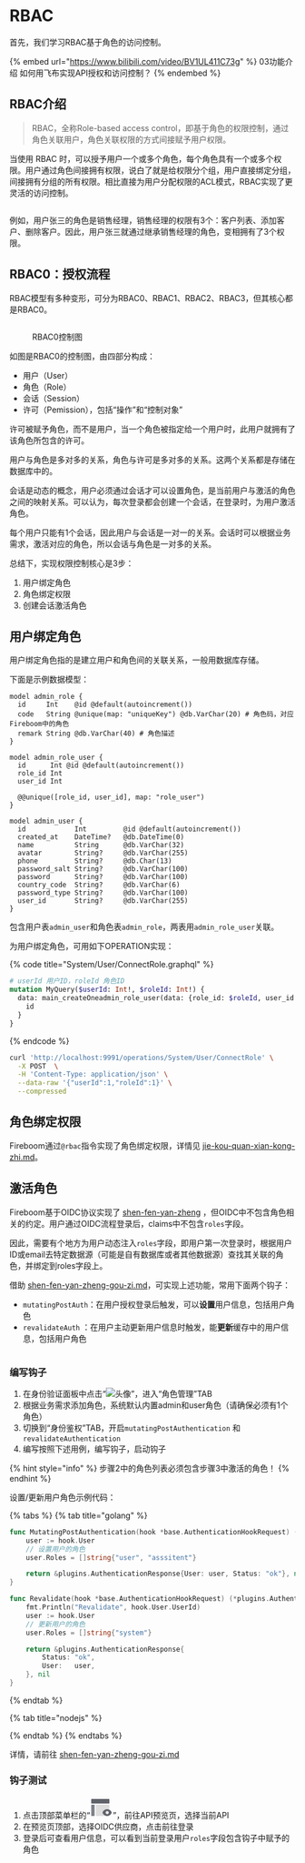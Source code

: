 # RBAC

首先，我们学习RBAC基于角色的访问控制。

{% embed url="https://www.bilibili.com/video/BV1UL411C73g" %}
03功能介绍 如何用飞布实现API授权和访问控制？
{% endembed %}

## RBAC介绍

> RBAC，全称Role-based access control，即基于角色的权限控制，通过角色关联用户，角色关联权限的方式间接赋予用户权限。

当使用 RBAC 时，可以授予用户一个或多个角色，每个角色具有一个或多个权限。用户通过角色间接拥有权限，说白了就是给权限分个组，用户直接绑定分组，间接拥有分组的所有权限。相比直接为用户分配权限的ACL模式，RBAC实现了更灵活的访问控制。

<figure><img src="../../../.gitbook/assets/image (1) (1).png" alt=""><figcaption></figcaption></figure>

例如，用户张三的角色是销售经理，销售经理的权限有3个：客户列表、添加客户、删除客户。因此，用户张三就通过继承销售经理的角色，变相拥有了3个权限。

## RBAC0：授权流程

RBAC模型有多种变形，可分为RBAC0、RBAC1、RBAC2、RBAC3，但其核心都是RBAC0。

<figure><img src="../../../.gitbook/assets/image (1) (1) (1).png" alt=""><figcaption><p>RBAC0控制图</p></figcaption></figure>

如图是RBAC0的控制图，由四部分构成：

* 用户（User）&#x20;
* 角色（Role）
* 会话（Session）&#x20;
* 许可（Pemission），包括“操作”和“控制对象”

许可被赋予角色，而不是用户，当一个角色被指定给一个用户时，此用户就拥有了该角色所包含的许可。

用户与角色是多对多的关系，角色与许可是多对多的关系。这两个关系都是存储在数据库中的。

会话是动态的概念，用户必须通过会话才可以设置角色，是当前用户与激活的角色之间的映射关系。可以认为，每次登录都会创建一个会话，在登录时，为用户激活角色。

每个用户只能有1个会话，因此用户与会话是一对一的关系。会话时可以根据业务需求，激活对应的角色，所以会话与角色是一对多的关系。

总结下，实现权限控制核心是3步：

1. 用户绑定角色
2. 角色绑定权限
3. 创建会话激活角色

## 用户绑定角色

用户绑定角色指的是建立用户和角色间的关联关系，一般用数据库存储。

下面是示例数据模型：

```prisma
model admin_role {
  id     Int    @id @default(autoincrement())
  code   String @unique(map: "uniqueKey") @db.VarChar(20) # 角色码，对应Fireboom中的角色
  remark String @db.VarChar(40) # 角色描述
}

model admin_role_user {
  id      Int @id @default(autoincrement())
  role_id Int
  user_id Int

  @@unique([role_id, user_id], map: "role_user")
}

model admin_user {
  id            Int         @id @default(autoincrement())
  created_at    DateTime?   @db.DateTime(0)
  name          String      @db.VarChar(32)
  avatar        String?     @db.VarChar(255)
  phone         String?     @db.Char(13)
  password_salt String?     @db.VarChar(100)
  password      String?     @db.VarChar(100)
  country_code  String?     @db.VarChar(6)
  password_type String?     @db.VarChar(100)
  user_id       String?     @db.VarChar(255)
}
```

包含用户表`admin_user`和角色表`admin_role`，两表用`admin_role_user`关联。

为用户绑定角色，可用如下OPERATION实现：

{% code title="System/User/ConnectRole.graphql" %}
```graphql
# userId 用户ID，roleId 角色ID
mutation MyQuery($userId: Int!, $roleId: Int!) {
  data: main_createOneadmin_role_user(data: {role_id: $roleId, user_id: $userId}) {
    id
  }
}
```
{% endcode %}

```bash
curl 'http://localhost:9991/operations/System/User/ConnectRole' \
  -X POST  \
  -H 'Content-Type: application/json' \
  --data-raw '{"userId":1,"roleId":1}' \
  --compressed
```

## 角色绑定权限

Fireboom通过`@rbac`指令实现了角色绑定权限，详情见 [jie-kou-quan-xian-kong-zhi.md](../jie-kou-quan-xian-kong-zhi.md "mention")。



## 激活角色

Fireboom基于OIDC协议实现了 [shen-fen-yan-zheng](../../shen-fen-yan-zheng/ "mention") ，但OIDC中不包含角色相关的约定。用户通过OIDC流程登录后，claims中不包含`roles`字段。

因此，需要有个地方为用户动态注入`roles`字段，即用户第一次登录时，根据用户ID或email去特定数据源（可能是自有数据库或者其他数据源）查找其关联的角色，并绑定到roles字段上。

借助 [shen-fen-yan-zheng-gou-zi.md](../../../jin-jie-gou-zi-ji-zhi/shen-fen-yan-zheng-gou-zi.md "mention")，可实现上述功能，常用下面两个钩子：

* `mutatingPostAuth`：在用户授权登录后触发，可以**设置**用户信息，包括用户角色
* `revalidateAuth` ：在用户主动更新用户信息时触发，能**更新**缓存中的用户信息，包括用户角色

<figure><img src="../../../.gitbook/assets/image (56).png" alt=""><figcaption></figcaption></figure>

### 编写钩子

1. 在身份验证面板中点击“<img src="http://localhost:9123/assets/workbench/panel-role.png" alt="头像" data-size="line">”，进入“角色管理”TAB
2. 根据业务需求添加角色，系统默认内置admin和user角色（请确保必须有1个角色）
3. 切换到“身份鉴权”TAB，开启`mutatingPostAuthentication` 和 `revalidateAuthentication`&#x20;
4. 编写按照下述用例，编写钩子，启动钩子

{% hint style="info" %}
步骤2中的角色列表必须包含步骤3中激活的角色！
{% endhint %}

设置/更新用户角色示例代码：

{% tabs %}
{% tab title="golang" %}
```go
func MutatingPostAuthentication(hook *base.AuthenticationHookRequest) (*plugins.AuthenticationResponse, error) {
	user := hook.User
	// 设置用户的角色
	user.Roles = []string{"user", "asssitent"}

	return &plugins.AuthenticationResponse{User: user, Status: "ok"}, nil
}
```

```go
func Revalidate(hook *base.AuthenticationHookRequest) (*plugins.AuthenticationResponse, error) {
	fmt.Println("Revalidate", hook.User.UserId)
	user := hook.User
	// 更新用户的角色
	user.Roles = []string{"system"}

	return &plugins.AuthenticationResponse{
		Status: "ok",
		User:   user,
	}, nil
}
```
{% endtab %}

{% tab title="nodejs" %}

{% endtab %}
{% endtabs %}

详情，请前往 [shen-fen-yan-zheng-gou-zi.md](../../../jin-jie-gou-zi-ji-zhi/shen-fen-yan-zheng-gou-zi.md "mention")

### 钩子测试

1. 点击顶部菜单栏的“<img src="data:image/png;base64,iVBORw0KGgoAAAANSUhEUgAAACgAAAAoCAMAAAC7IEhfAAAAY1BMVEUAAADU1NRjZmxvcnePkZVgY2rPz9BfY2poaHTAwMOAhIxoa3FgYmpgYmlgY2nFxcbU1NRmZm+Ag427u73U1NRfYml/g4zt7e3k5eXW1te9vsCztLefoaWanKCOkJVydXtucXecDQKGAAAAFXRSTlMAzP336NDOiAvTz/rn2tjSph7Qs6d9epWLAAAAjElEQVQ4y+2T2Q6EIAxFK+A6mzMj4q7//5VaYngCG2N8cDkvNOlJSG9TuCq+XMQ3oiQ4p0jGsx+/fCIByDwrqRFzDYDn4BatYiw4Y1zEhBgIJjUsjJbED5eG19ctBtrr66rD9x05RYH9oVBKtViFTvGB7UZNlFg9N4n01/QwdDwrA0/mU0jtK/zDYRgBwgsrsPomQg4AAAAASUVORK5CYII=" alt="预览" data-size="line">”，前往API预览页，选择当前API
2. 在预览页顶部，选择OIDC供应商，点击前往登录
3. 登录后可查看用户信息，可以看到当前登录用户`roles`字段包含钩子中赋予的角色

